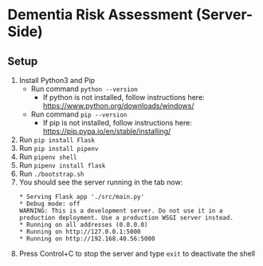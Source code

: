 # Dementia Risk Assessment (Server-Side)

## Setup

1. Install Python3 and Pip
   - Run command `python --version`
     - If python is not installed, follow instructions here: https://www.python.org/downloads/windows/
   - Run command `pip --version`
     - If pip is not installed, follow instructions here: https://pip.pypa.io/en/stable/installing/
2. Run `pip install Flask`
3. Run `pip install pipenv`
4. Run `pipenv shell`
5. Run `pipenv install flask`
6. Run `./bootstrap.sh`
7. You should see the server running in the tab now:
   ```(backend) ➜  backend git:(main) ✗ ./bootstrap.sh
   * Serving Flask app './src/main.py'
   * Debug mode: off
   WARNING: This is a development server. Do not use it in a production deployment. Use a production WSGI server instead.
   * Running on all addresses (0.0.0.0)
   * Running on http://127.0.0.1:5000
   * Running on http://192.168.40.56:5000
   ```
8. Press Control+C to stop the server and type `exit` to deactivate the shell
